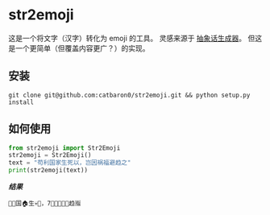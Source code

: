 # str2emoji

这是一个将文字（汉字）转化为 emoji 的工具。
灵感来源于 [抽象话生成器](https://chouxiang.ml/)。
但这是一个更简单（但覆盖内容更广？）的实现。

## 安装
```shell
git clone git@github.com:catbaron0/str2emoji.git && python setup.py install
```

## 如何使用

```python
from str2emoji import Str2Emoji
str2emoji = Str2Emoji()
text = "苟利国家生死以，岂因祸福避趋之"
print(str2emoji(text))
```
***结果***

`🐶🌰国🏠生💀🐜，7⃣🎵🔥🦇👃趋🈯`


